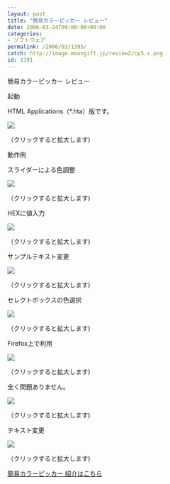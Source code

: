 ```yaml
---
layout: post
title: "簡易カラーピッカー レビュー"
date: 2006-03-24T09:00:00+09:00
categories:
- ソフトウェア
permalink: /2006/03/1395/
catch: http://image.moongift.jp/review2/cp5.s.png
id: 1391
---
```

簡易カラーピッカー レビュー  
<!--more-->

起動

  

HTML Applications（\*.hta）版です。

  

[![](http://image.moongift.jp/review2/cp1.s.png)](http://image.moongift.jp/review2/cp1.png)  
  
（クリックすると拡大します)

  

動作例

  

スライダーによる色調整

  

[![](http://image.moongift.jp/review2/cp2.s.png)](http://image.moongift.jp/review2/cp2.png)  
  
（クリックすると拡大します)

  

HEXに値入力

  

[![](http://image.moongift.jp/review2/cp3.s.png)](http://image.moongift.jp/review2/cp3.png)  
  
（クリックすると拡大します)

  

サンプルテキスト変更

  

[![](http://image.moongift.jp/review2/cp4.s.png)](http://image.moongift.jp/review2/cp4.png)  
  
（クリックすると拡大します)

  

セレクトボックスの色選択

  

[![](http://image.moongift.jp/review2/cp5.s.png)](http://image.moongift.jp/review2/cp5.png)  
  
（クリックすると拡大します)

  

Firefox上で利用

  

[![](http://image.moongift.jp/review2/cp6.s.png)](http://image.moongift.jp/review2/cp6.png)  
  
（クリックすると拡大します)

  

全く問題ありません。

  

[![](http://image.moongift.jp/review2/cp7.s.png)](http://image.moongift.jp/review2/cp7.png)  
  
（クリックすると拡大します)

  

テキスト変更

  

[![](http://image.moongift.jp/review2/cp8.s.png)](http://image.moongift.jp/review2/cp8.png)  
  
（クリックすると拡大します)

  

[簡易カラーピッカー 紹介はこちら](http://oss.moongift.jp/intro/i-1386.html)

